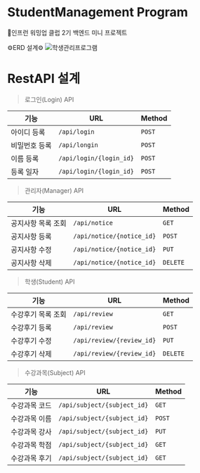# StudentManagement Program

🍃인프런 워밍업 클럽 2기 백엔드 미니 프로젝트

⚙️ERD 설계⚙️
![학생관리프로그램](https://github.com/user-attachments/assets/7bcbfd2e-bec2-4832-8ee6-4d8efb52a809)



# RestAPI 설계


> 로그인(Login) API

|기능  | URL | Method | 
|--|--|--|
|아이디 등록| `/api/login` |`POST` |
|비밀번호 등록|`/api/longin`|`POST`|
|이름 등록|`/api/login/{login_id}`|`POST`|
|등록 일자|`/api/login/{login_id}`|`POST`|


> 관리자(Manager) API

|기능  | URL | Method | 
|--|--|--|
|공지사항 목록 조회| `/api/notice` |`GET` |
|공지사항 등록|`/api/notice/{notice_id}`|`POST`|
|공지사항 수정|`/api/notice/{notice_id}`|`PUT`|
|공지사항 삭제|`/api/notice/{notice_id}`|`DELETE`|


> 학생(Student) API

|기능  | URL | Method | 
|--|--|--|
|수강후기 목록 조회|`/api/review`|`GET`|
|수강후기 등록|`/api/review`|`POST`|
|수강후기 수정|`/api/review/{review_id}`|`PUT`|
|수강후기 삭제|`/api/review/{review_id}`|`DELETE`|


> 수강과목(Subject) API

|기능  | URL | Method | 
|--|--|--|
|수강과목 코드|`/api/subject/{subject_id}`|`GET`|
|수강과목 이름|`/api/subject/{subject_id}`|`POST`|
|수강과목 강사|`/api/subject/{subject_id}`|`PUT`|
|수강과목 학점|`/api/subject/{subject_id}`|`GET`|
|수강과목 후기|`/api/subject/{subject_id}`|`GET`|


